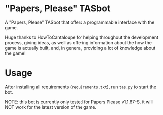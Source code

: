 # "Papers, Please" TASbot
A "Papers, Please" TASbot that offers a programmable interface with the game.

Huge thanks to HowToCantaloupe for helping throughout the development process, giving ideas, as well as offering information about the how the game is actually built, and, in general, providing a lot of knowledge about the game!

# Usage
After installing all requirements (`requirements.txt`), run `tas.py` to start the bot.

NOTE: this bot is currently only tested for Papers Please v1.1.67-S. it will NOT work for the latest version of the game.

